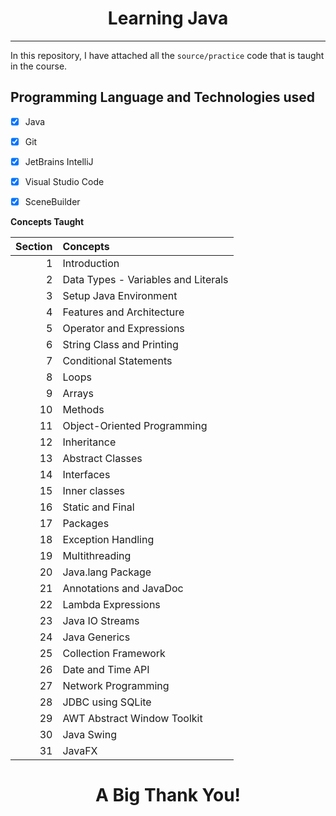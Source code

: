 <div align="center"> <h1>Learning Java</h1></div>

[//]: # (<div align="center"> <h3>Course name: Learn JAVA Programming - Beginner to Master by ABDUL BARI</h3></div>)

---

In this repository, I have attached all the `source/practice` code that is taught in the course.


## Programming Language and Technologies used
 
 - [x] Java
 - [x] Git
 - [x] JetBrains IntelliJ
 - [x] Visual Studio Code
 - [x] SceneBuilder


**Concepts Taught**

| Section | Concepts                            |
|--------:|:------------------------------------|
|       1 | Introduction                        |
|       2 | Data Types - Variables and Literals |
|       3 | Setup Java Environment              |
|       4 | Features and Architecture           |
|       5 | Operator and Expressions            |
|       6 | String Class and Printing           |
|       7 | Conditional Statements              |
|       8 | Loops                               |
|       9 | Arrays                              |
|      10 | Methods                             |
|      11 | Object-Oriented Programming         |
|      12 | Inheritance                         |
|      13 | Abstract Classes                    |
|      14 | Interfaces                          |
|      15 | Inner classes                       |
|      16 | Static and Final                    |
|      17 | Packages                            |
|      18 | Exception Handling                  |
|      19 | Multithreading                      |
|      20 | Java.lang Package                   |
|      21 | Annotations and JavaDoc             |
|      22 | Lambda Expressions                  |
|      23 | Java IO Streams                     |
|      24 | Java Generics                       |
|      25 | Collection Framework                |
|      26 | Date and Time API                   |
|      27 | Network Programming                 |
|      28 | JDBC using SQLite                   |
|      29 | AWT Abstract Window Toolkit         |
|      30 | Java Swing                          |
|      31 | JavaFX                              |


# <div align="center">**A Big Thank You!**</div>